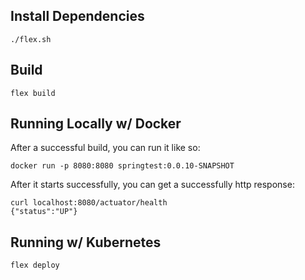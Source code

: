 ## Install Dependencies

    ./flex.sh

## Build

    flex build

## Running Locally w/ Docker

After a successful build, you can run it like so:

    docker run -p 8080:8080 springtest:0.0.10-SNAPSHOT

After it starts successfully, you can get a successfully http response:

    curl localhost:8080/actuator/health
    {"status":"UP"}

## Running w/ Kubernetes

    flex deploy

